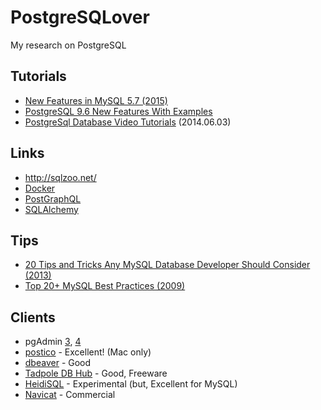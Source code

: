 # PostgreSQLover
My research on PostgreSQL

## Tutorials
- [New Features in MySQL 5.7 (2015)](http://fiercesw.com/wp-content/uploads/2016/01/Whats-New-in-MySQL-5.7-1.pdf)
- [PostgreSQL 9.6 New Features With Examples](https://community.hpe.com/hpeb/attachments/hpeb/JapanEnterpriseTopics/198/1/PostgreSQL%209.6%20New%20Features%20en%2020160606-1.pdf)
- [PostgreSql Database Video Tutorials](https://www.youtube.com/playlist?list=PLFRIKEguV54bgwAcgFiOs5GMo3q2DhVDj) (2014.06.03)

## Links
- http://sqlzoo.net/
- [Docker](https://hub.docker.com/_/postgres/)
- [PostGraphQL](https://github.com/calebmer/postgraphql)
- [SQLAlchemy](http://docs.sqlalchemy.org/en/latest/dialects/postgresql.html)

## Tips
- [20 Tips and Tricks Any MySQL Database Developer Should Consider (2013)](https://onextrapixel.com/20-tips-and-tricks-any-mysql-database-developer-should-consider/)
- [Top 20+ MySQL Best Practices (2009)](https://code.tutsplus.com/tutorials/top-20-mysql-best-practices--net-7855)

## Clients
- pgAdmin [3](https://www.postgresql.org/ftp/pgadmin3/), [4](https://www.pgadmin.org/)
- [postico](https://eggerapps.at/postico/) - Excellent! (Mac only)
- [dbeaver](http://dbeaver.jkiss.org/) - Good
- [Tadpole DB Hub](https://github.com/hangum/TadpoleForDBTools) - Good, Freeware
- [HeidiSQL](https://www.heidisql.com/) - Experimental (but, Excellent for MySQL)
- [Navicat](https://www.navicat.com/) - Commercial
